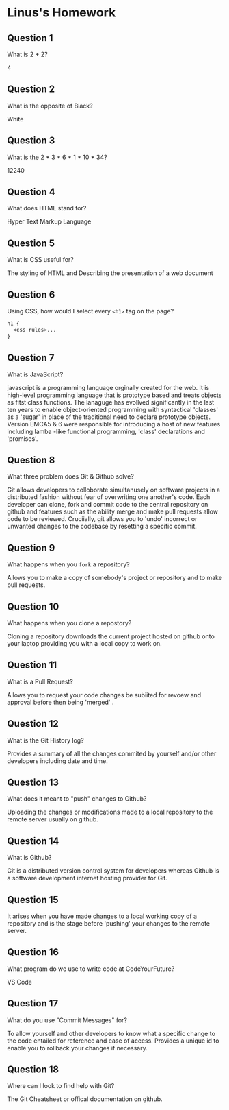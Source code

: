 # Linus's Homework

## Question 1

What is 2 + 2?

4

## Question 2

What is the opposite of Black?

White

## Question 3

What is the  2 * 3 * 6 * 1 * 10 * 34?

12240

## Question 4 

What does HTML stand for?

Hyper Text Markup Language

## Question 5

What is CSS useful for?

The styling of HTML and Describing the presentation of a web document

## Question 6

Using CSS, how would I select every `<h1>` tag on the page?

```css
h1 {
  <css rules>...
}
```

## Question 7

What is JavaScript?

javascript is a programming language orginally created for the web. It is high-level programming language that is prototype based and treats objects as fitst class functions. The lanaguge has evollved significantly in the last ten years to enable object-oriented programming with syntactical 'classes' as a 'sugar' in place of the traditional need to declare prototype objects. Version EMCA5 & 6 were responsible for introducing a host of new features including lamba -like functional programming, 'class' declarations and 'promises'.

## Question 8

What three problem does Git & Github solve?

Git allows developers to colloborate simultanusely on software projects in a distributed fashion without fear of overwriting one another's code. Each developer can clone, fork and commit code to the central repository on github and features such as the ability merge and make pull requests allow code to be reviewed. Cruciially, git allows you to 'undo' incorrect or unwanted changes to the codebase by resetting a specific commit. 

## Question 9

What happens when you `fork` a repository?

Allows you to make a copy of somebody's project or repository and to make pull requests.

## Question 10 

What happens when you clone a repostory?

Cloning a repository downloads the current project hosted on github onto your laptop providing you with a local copy to work on.

## Question 11

What is a Pull Request?

Allows you to request your code changes be subiited for revoew and approval before then being 'merged' .
## Question 12

What is the Git History log?

Provides a summary of all the changes commited by yourself and/or other developers including date and time.

## Question 13

What does it meant to "push" changes to Github?

Uploading the changes or modifications made to a local repository to the remote server usually on github. 

## Question 14

What is Github?

Git is a distributed version control system for developers whereas Github is a software development internet hosting provider for Git.


## Question 15

It arises when you have made changes to a local working copy of a repository and is the stage before 'pushing' your changes to the remote server.


## Question 16

What program do we use to write code at CodeYourFuture?

VS Code

## Question 17

What do you use "Commit Messages" for?

To allow yourself and other developers to know what a specific change to the code entailed for reference and ease of access. Provides a unique id to enable you to rollback your changes if necessary.

## Question 18

Where can I look to find help with Git?

The Git Cheatsheet or offical documentation on github.
